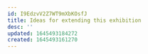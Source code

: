 ```yaml
---
id: I9EdzvV2Z7WT9mXbKOsfJ
title: Ideas for extending this exhibition
desc: ''
updated: 1645493184272
created: 1645493161270
---
```


## 

